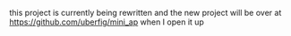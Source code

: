this project is currently being rewritten and the new project will be over at https://github.com/uberfig/mini_ap when I open it up 
